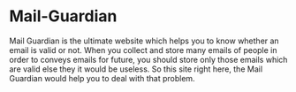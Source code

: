 # Mail-Guardian
Mail Guardian is the ultimate website which helps you to know whether an email is valid or not.
When you collect and store many emails of people in order to conveys emails for future, you should store only those emails which are valid else they it would be useless. So this site right here, the Mail Guardian would help you to deal with that problem.
